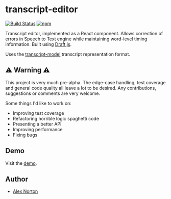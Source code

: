 # transcript-editor

[![Build Status](https://travis-ci.org/bbc/transcript-editor.svg?branch=master)](https://travis-ci.org/alexnorton/transcript-editor) [![npm](https://img.shields.io/npm/v/transcript-editor.svg)](https://www.npmjs.com/package/transcript-editor)

Transcript editor, implemented as a React component. Allows correction of errors in Speech to Text engine while maintaining word-level timing information. Built using [Draft.js](https://facebook.github.io/draft-js/).

Uses the [transcript-model](https://github.com/alexnorton/transcript-model) transcript representation format.

## ⚠️ Warning ⚠️

This project is very much pre-alpha. The edge-case handling, test coverage and general code quality all leave a lot to be desired. Any contributions, suggestions or comments are very welcome.

Some things I'd like to work on:

- Improving test coverage
- Refactoring horrible logic spaghetti code
- Presenting a better API
- Improving performance
- Fixing bugs

## Demo

Visit the [demo](https://alexnorton.github.io/transcript-editor/).

## Author

- [Alex Norton](https://github.com/alexnorton/)
